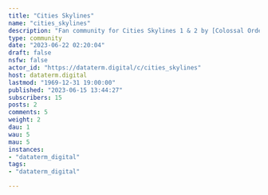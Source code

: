 ```yaml
---
title: "Cities Skylines" 
name: "cities_skylines"
description: "Fan community for Cities Skylines 1 & 2 by [Colossal Order](https://colossalorder.fi/)"
type: community
date: "2023-06-22 02:20:04"
draft: false
nsfw: false
actor_id: "https://dataterm.digital/c/cities_skylines"
host: dataterm.digital
lastmod: "1969-12-31 19:00:00"
published: "2023-06-15 13:44:27"
subscribers: 15
posts: 2
comments: 5
weight: 2
dau: 1
wau: 5
mau: 5
instances:
- "dataterm_digital"
tags: 
- "dataterm_digital"

---
```

